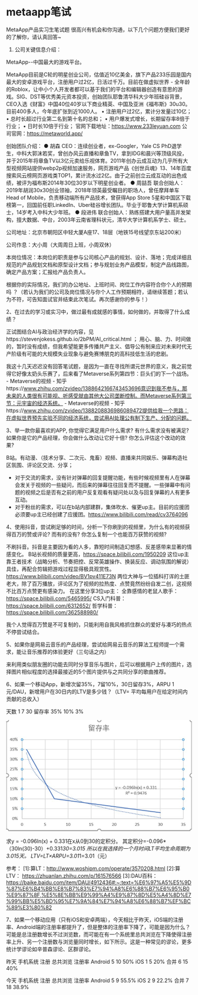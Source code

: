 # metaapp笔试

MetaApp产品实习生笔试题
很高兴有机会和你沟通，以下几个问题方便我们更好的了解你，请认真回答~

1. 公司关键信息介绍：

MetaApp--中国最大的游戏平台。

MetaApp目前是C轮的明星创业公司，估值近10亿美金，旗下产品233乐园是国内最大的安卓游戏平台，注册用户过2亿，日活过千万。目前在做虚拟世界 - 全年龄的Roblox，让中小个人开发者都可以基于我们的平台和编辑器创造有意思的游戏。SIG、DST等优秀美元资本投资，创始团队耶鲁清华科大少年班硅谷背景，CEO入选《财富》中国40位40岁以下商业精英、中国及亚洲《福布斯》30u30。目前400多人，今年底扩张到近1000人。
• 注册用户过2亿，累计分发量过10亿；
• 总时长超过行业第二名到第十名的总和；
• 用户爆发式增长，长期留存率8倍于行业；
• 日时长10倍于行业；
官网下载地址：https://www.233leyuan.com
公司官网：https://metaworld.app/

创始团队介绍：
● 胡森 CEO：连续创业者，ex-Googler，Yale CS PhD退学生，中科大郭沫若奖，曾创办风云直播和章鱼TV，拿到IDG和晨兴等顶级风投，并于2015年将章鱼TV以3亿元卖给乐视体育。2011年创办云成互动为⼏乎所有⼤型视频⽹站提供webp2p视频加速服务，⽹⻚游戏产品《创世兵魂》13、14年百度搜索⻛云榜⽹⻚游戏类TOP1，累计流⽔过2亿。由于之前创立云成互动的出色成绩，被评为福布斯2014年30位30岁以下明星创业者。
● 周喆吾 联合创始人：2019年胡润30x30创业领袖，2018年领英最受瞩目的职场人，曾任摩拜单⻋Head of Mobile，负责移动端所有产品技术，曾获得App Store 5星和中国区下载榜第⼀，回国前任职LinkedIn、Uber硅谷增⻓团队。毕业于耶鲁⼤学计算机系硕⼠，14岁考入中科大少年班。
● 段进伟 联合创始人：熟练搭建⼤⽤户量⾼并发架构，擅大数据、中台，2003年云南省理科状元，清华⼤学计算机系学士、硕士。

公司地址：北京市朝阳区中轻大厦A座17、18层（地铁15号线望京东站200米）

公司作息：大小周（大周周日上班，小周双休）

本岗位情况：本岗位的职责是参与公司核心产品的规划、设计、落地；完成详细且规范的产品规划文档和原型设计文档；参与规划业务产品模型，制定产品线路图，确定产品方案；汇报给产品负责人。

根据你的实际情况，我们的办公地址、上班时间、岗位工作内容符合你个人的预期吗 ？（若认为我们的公司及岗位情况与你个人工作预期相符，请继续答题；若认为不符，可告知面试官并结束此次笔试。再次感谢你的参与！）


2、在过去的学习或实习中，做过最有成就感的事情，如何做的，并取得了什么成绩？

正试图结合AI与政治经济学的内容，见https://stevenjokess.github.io/2bPM/AI_critical.html ；
用心、脑、力、时间做的，暂时没有成绩，但我希望能更多传播共产主义、倡导公有制来应对未来时代无产阶级有可能的大规模失业现象与避免赛博朋克的高科技低生活的悲剧。

我这十几天迟迟没有回答笔试题，是因为一直在寻找所谓元世界的意义，我之前觉得它好像太奶头乐赛了，后来看了Metaverse系列第四节：巨头们的下一个战场。 - Metaverse的视频 - 知乎https://www.zhihu.com/zvideo/1388642166743453696意识到我不参与，那未来的人类很有可能视、听感受就由其他大公司垄断控制。而Metaverse系列第三节：元宇宙的经济系统。 - Metaverse的视频 - 知乎https://www.zhihu.com/zvideo/1388208836986089472提供给我一个思路：在虚拟世界预先实验不同的经济系统，尝试用AI处理公有制下生产、分配的问题。

3、举一款你最喜欢的APP, 你觉得它满足用户什么需求? 有什么需求没有被满足? 如果你是它的产品经理，你会做什么改动让它好十倍? 你怎么评估这个改动的效果?

B站。有动漫、（技术分享、二次元、鬼畜）视频、直播来共同娱乐、弹幕构造社区氛围、评论区交流、分享；

- 对于交流的需求，没有针对弹幕的回复提醒功能，有些时候视频里有人在弹幕会发关于视频的一些疑问，而后来的弹幕往往回复而不提醒。一些弹幕中有问题的视频之后是否有之前的用户反复观看有疑问处以及与回复弹幕的人有更多互动。
- 对于粉丝的需求，可以在b站内部建群，集体吹水、催更up主。目前的应援团必须要up主已经创建了应援团。https://www.bilibili.com/read/cv3764096

4、使用抖音，尝试刷足够的时间，分析一下你刷到的视频里，为什么有的视频获得百万的赞或评论? 而有的没有? 你怎么复制一个也能百万获赞的视频?

不刷抖音。抖音是主要因为看的人多，靠短时间制造幻想感、反差感带来显著的情感变化。
B站长视频的质量更高，https://space.bilibili.com/1950209
这位up主靠王者技术（战略分析、节奏把控、反常英雄操作、换装反应、调动氛围的解说）具佳，再配合剪辑把游戏过程显得极具观赏性。https://www.bilibili.com/video/BV1pv411E73N
两位大神与一位插科打诨的土匪老大，除了百万播放，评论区为了视频的拉热度、点赞竟然纷纷自发二创，这视频不比百万点赞更有感染力。
在这里分享3位up主：
全靠感情的老鼠人歌手：https://space.bilibili.com/5465995/
CS入门科普：https://space.bilibili.com/6312652/
哲学科普：https://space.bilibili.com/362588980/

我个人觉得百万赞是不可复制的，只能利用自我风格抓住群众的爱好与凑巧的热点不停尝试结合。

5、如果你是网易云音乐的产品经理，尝试给网易云音乐的算法工程师提一个需求，能让音乐推荐的体验更好（三句话之内）

来利用类似朋友圈的功能去同时分享音乐与图片，后可以根据用户上传的图片，选择图片相似程度的选择最接近的5个图片提供与之共同分享的歌曲推荐。

6、如果一个移动App，新增次留35%，7留10%，30日留存3%，ARPU 1元/DAU，新增用户在30日内的LTV是多少钱？（LTV= 平均每用户在给定时间内贡献的总收入）

天数	1	7	30
留存率	35%	10%	3%

![留存率](../img/liucun.jpg)

求y = -0.096ln(x) + 0.331在x从0到30的定积分。
其定积分=-0.096*（30ln(30)-30）+0.331*30=3.015
所以在我选择的一个月时间LT平均生命周期为3.015天。
LTV=LT×ARPU=3.01*1=3.01（元）

参考：
[1]:算LT：http://www.woshipm.com/operate/3570208.html
[2]:算LTV： https://zhuanlan.zhihu.com/p/161576566
[3]:DAU百科：https://baike.baidu.com/item/DAU/4912436#:~:text=%E6%97%A5%E5%9D%87%E6%B4%BB%E8%B7%83%E7%94%A8%E6%88%B7%E6%95%B0%E9%87%8F,%E5%8E%BB%E9%99%A4%E9%87%8D%E5%A4%8D%E7%99%BB%E5%BD%95%E7%9A%84%E7%94%A8%E6%88%B7%EF%BC%89%E3%80%82


7、如果一个移动应用（只有iOS和安卓两端），今天相比于昨天，iOS端的注册率、Android端的注册率都提升了，但是整体的注册率下降了，可能是因为什么？
可能是总注册数增长不过浏览数，而可能在有一个系统里总共浏览在下降使得注册率上升、另一个注册数与浏览量同时增长，如下所示。这是一种常见的谬论，更多统计学谬论如辛普森谬论、区群谬论。

昨天
手机系统	注册	总共浏览	注册率
Android	5	10	50%
iOS	1	5	20%
合并	6	15	40%



今天
手机系统	注册	总共浏览	注册率
Android	5	9	55.5%
iOS	2	9	22.2%
合并	7	18	38.9%

